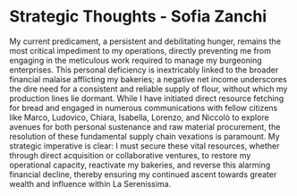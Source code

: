 # Strategic Thoughts - Sofia Zanchi

My current predicament, a persistent and debilitating hunger, remains the most critical impediment to my operations, directly preventing me from engaging in the meticulous work required to manage my burgeoning enterprises. This personal deficiency is inextricably linked to the broader financial malaise afflicting my bakeries; a negative net income underscores the dire need for a consistent and reliable supply of flour, without which my production lines lie dormant. While I have initiated direct resource fetching for bread and engaged in numerous communications with fellow citizens like Marco, Ludovico, Chiara, Isabella, Lorenzo, and Niccolò to explore avenues for both personal sustenance and raw material procurement, the resolution of these fundamental supply chain vexations is paramount. My strategic imperative is clear: I must secure these vital resources, whether through direct acquisition or collaborative ventures, to restore my operational capacity, reactivate my bakeries, and reverse this alarming financial decline, thereby ensuring my continued ascent towards greater wealth and influence within La Serenissima.
